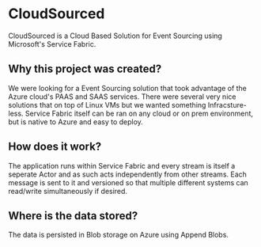 # CloudSourced
CloudSourced is a Cloud Based Solution for Event Sourcing using Microsoft's Service Fabric.
## Why this project was created?
We were looking for a Event Sourcing solution that took advantage of the Azure cloud's PAAS and SAAS services.  There were several very nice solutions that on top of Linux VMs but we wanted something Infracsture-less.  Service Fabric itself can be ran on any cloud or on prem environment, but is native to Azure and easy to deploy.
## How does it work?
The application runs within Service Fabric and every stream is itself a seperate Actor and as such acts independently from other streams. Each message is sent to it and versioned so that multiple different systems can read/write simultaneously if desired.
## Where is the data stored?
The data is persisted in Blob storage on Azure using Append Blobs.
